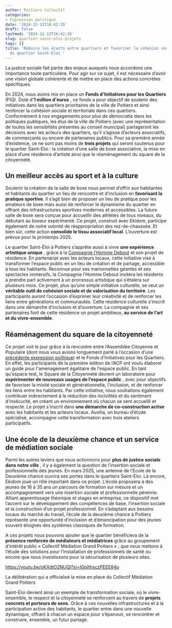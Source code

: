 ```yaml
---
author: Poitiers Collectif
categories:
- Expression politique
date: '2024-12-13T16:42:35'
draft: false
lastmod: '2024-12-13T16:42:35'
slug: quartier-saint-eloi-projets
tags: []
title: 'Réduire les écarts entre quartiers et favoriser la cohésion sociale : l’exemple
  du quartier Saint-Eloi '
---
```


La justice sociale fait partie des enjeux auxquels nous accordons une importance toute particulière. Pour agir sur ce sujet, il est nécessaire d’avoir une vision globale cohérente et de mettre en place des actions concrètes spécifiques.   

En 2024, nous avons mis en place un **Fonds d'Initiatives pour les Quartiers** (FIQ). Doté d'**1 million d'euros** , ce fonds a pour objectif de soutenir des initiatives dans les quartiers prioritaires de la ville de Poitiers et ainsi renforcer la cohésion sociale et territoriale dans ces quartiers. Conformément à nos engagements pour plus de démocratie dans les politiques publiques, les élus de la ville de Poitiers (avec une représentation de toutes les sensibilités présentes au conseil municipal) partageront les décisions avec les acteurs des quartiers, qu’il s’agisse d’acteurs associatifs, de commerçants ou encore de partenaires publics. Pour sa première année d’existence, ce ne sont pas moins de **trois projets** qui seront soutenus pour le quartier Saint-Eloi : la création d’une salle de boxe associative, la mise en place d’une résidence d’artiste ainsi que le réaménagement du square de la citoyenneté. 

## Un meilleur accès au sport et à la culture 

Soutenir la création de la salle de boxe nous permet d’offrir aux habitantes et habitants du quartier un lieu de rencontre et d’inclusion en **favorisant la pratique sportive**. Il s’agit bien de proposer un lieu de pratique pour les amateurs de boxe mais aussi de renforcer le dynamisme du quartier en offrant des infrastructures sportives modernes et accessibles. La future salle de boxe sera conçue pour accueillir des athlètes de tous niveaux, du débutant au boxeur expérimenté. Ce projet, construit avec Ekidom, participe également de notre volonté de réappropriation des rez-de-chaussée. Et bien sûr, cette action **consolide le tissu associatif local**. L’ouverture est prévue pour le printemps 2025.

Le quartier Saint-Éloi à Poitiers s’apprête aussi à vivre **une expérience artistique unique** , grâce à la [Compagnie l’Homme Debout](https://cie-lhommedebout.fr/) et son projet de résidence. En partenariat avec les acteurs locaux, cette initiative vise à transformer l’espace public en un lieu de création et de partage, accessible à tous les habitants. Reconnue pour ses marionnettes géantes et ses spectacles immersifs, la Compagnie l’Homme Debout invitera les résidents à prendre part activement à un processus artistique qui s’étalera sur plusieurs mois. Ce projet, plus qu’une simple initiative culturelle, se veut un **véritable outil de cohésion sociale et de valorisation du territoire**. Les participants auront l’occasion d’exprimer leur créativité et de renforcer les liens entre générations et communautés. Cette résidence culturelle s’inscrit dans une démarche d’inclusion et d’ouverture. La compagnie et ses partenaires font de cette résidence un projet ambitieux, **au service de l’art et du vivre-ensemble**. 

## Réaménagement du square de la citoyenneté

Ce projet voit le jour grâce à la rencontre entre l’Assemblée Citoyenne et Populaire (dont nous vous avions longuement parlé à l’occasion d’une [précédente expression politique](https://poitierscollectif.fr/actualites/faisons-vivre-la-democratie/)) et le Fonds d’Initiatives pour les Quartiers. En effet, les participants de la première édition de l’ACP ont voulu élaborer un guide pour l'aménagement égalitaire de l'espace public. En tant qu'espace test, le Square de la Citoyenneté devient un laboratoire pour **expérimenter de nouveaux usages de l’espace public** , avec pour objectifs de favoriser la mixité sociale et générationnelle, l'inclusion, et de renforcer les liens entre les habitants. Par cette initiative, nous souhaitons également contribuer indirectement à la réduction des incivilités et du sentiment d'insécurité, en créant un environnement où chacun se sent accueilli et respecté. Le projet s’inscrit dans **une démarche de co-construction active** avec les habitants et les acteurs locaux. Auxilia, un bureau d’étude spécialisé, accompagne cette transformation avec trois ateliers participatifs. 

## Une école de la deuxième chance et un service de médiation sociale

Parmi les autres leviers que nous actionnons pour **plus de justice sociale dans notre ville** , il y a également la question de l’insertion sociale et professionnelle des jeunes. En mars 2025, une antenne de l’Ecole de la Deuxième chance ouvrira ses portes dans le quartiers Saint-Eloi. Là encore, Ekidom joue un rôle important dans ce projet. L’école proposera à des jeunes de 16 à 35 ans un parcours de formation sur mesure et un accompagnement vers une insertion sociale et professionnelle pérenne. Alliant apprentissage théorique et stages en entreprise, ce dispositif met l’accent sur le développement des compétences de base, l’insertion sociale et la construction d’un projet professionnel. En s’adaptant aux besoins locaux du marché du travail, l’école de la deuxième chance à Poitiers représente une opportunité d’inclusion et d’émancipation pour des jeunes souvent éloignés des systèmes classiques de formation. 

A ces projets nous pouvons ajouter que le quartier bénéficiera de la **présence renforcée de médiateurs et médiatrices** grâce au groupement d’intérêt public « Collectif Médiation Grand Poitiers » ; que nous mettons à l’étude des solutions pour l’installation de professionnels de santé ou encore que nous investissons pour la sécurisation de plusieurs sites. 

https://youtu.be/oKXdtO2NUQI?si=IGpIthsczPEEE84p 

La délibération qui a officialisé la mise en place du Collectif Médiation Grand Poitiers

Saint-Éloi devient ainsi un exemple de transformation sociale, où le vivre-ensemble, le respect et la citoyenneté se renforcent au travers de **projets concrets et porteurs de sens**. Grâce à ces nouvelles infrastructures et à la participation active des habitants, le quartier entre dans une nouvelle dynamique, offrant à chacun un espace pour s’épanouir, se rencontrer et construire, ensemble, un futur partagé.
